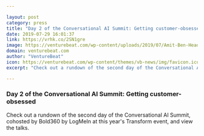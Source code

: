 ```yaml
---

layout: post
category: press
title: "Day 2 of the Conversational AI Summit: Getting customer-obsessed"
date: 2019-07-29 16:01:37
link: https://vrhk.co/2SN1gre
image: https://venturebeat.com/wp-content/uploads/2019/07/Amit-Ben-Head-of-Technology-AI-LogMeIn.2.jpg?w=1200&strip=all
domain: venturebeat.com
author: "VentureBeat"
icon: https://venturebeat.com/wp-content/themes/vb-news/img/favicon.ico
excerpt: "Check out a rundown of the second day of the Conversational AI Summit, cohosted by Bold360 by LogMeIn at this year's Transform event, and view the talks."

---
```


### Day 2 of the Conversational AI Summit: Getting customer-obsessed

Check out a rundown of the second day of the Conversational AI Summit, cohosted by Bold360 by LogMeIn at this year's Transform event, and view the talks.
